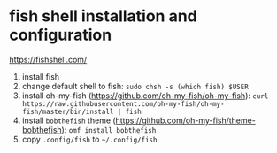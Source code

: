 # fish shell installation and configuration

https://fishshell.com/

1. install fish
2. change default shell to fish: `sudo chsh -s (which fish) $USER`
3. install oh-my-fish (https://github.com/oh-my-fish/oh-my-fish):
   `curl https://raw.githubusercontent.com/oh-my-fish/oh-my-fish/master/bin/install | fish`
4. install `bobthefish` theme (https://github.com/oh-my-fish/theme-bobthefish):
   `omf install bobthefish`
5. copy `.config/fish` to `~/.config/fish`
